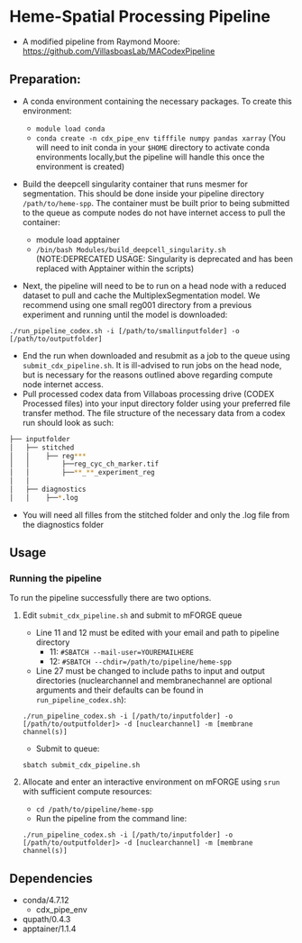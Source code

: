 # Heme-Spatial Processing Pipeline
- A modified pipeline from Raymond Moore: https://github.com/VillasboasLab/MACodexPipeline
  
## Preparation:

- A conda environment containing the necessary packages. To create this environment: 
  - `module load conda`
  - `conda create -n cdx_pipe_env tifffile numpy pandas xarray` (You will need to init conda in your `$HOME` directory to activate conda environments locally,but the pipeline will handle this once the environment is created)

- Build the deepcell singularity container that runs mesmer for segmentation. This should be done inside your pipeline directory `/path/to/heme-spp`. The container must be built prior to being submitted to the queue as compute nodes do not have internet access to pull the container:
  - module load apptainer
  - `/bin/bash Modules/build_deepcell_singularity.sh` (NOTE:DEPRECATED USAGE: Singularity is deprecated and has been replaced with Apptainer within the scripts)

- Next, the pipeline will need to be to run on a head node with a reduced dataset to pull and cache the MultiplexSegmentation model. We recommend using one small reg001 directory from a previous experiment and running until the model is downloaded:
```
./run_pipeline_codex.sh -i [/path/to/smallinputfolder] -o [/path/to/outputfolder]
```
- End the run when downloaded and resubmit as a job to the queue using `submit_cdx_pipeline.sh`. It is ill-advised to run jobs on the head node, but is necessary for the reasons outlined above regarding compute node internet access.
- Pull processed codex data from Villaboas processing drive (CODEX Processed files) into your input directory folder using your preferred file transfer method. The file structure of the necessary data from a codex run should look as such:
```bash
├── inputfolder
│   ├── stitched
│   │    ├── reg***
│   │        ├──reg_cyc_ch_marker.tif
│   │        ├──**_**_experiment_reg
│   │
│   ├── diagnostics
│   │    ├──*.log
```
- You will need all filles from the stitched folder and only the .log file from the diagnostics folder
## Usage
### Running the pipeline
To run the pipeline successfully there are two options.
1. Edit `submit_cdx_pipeline.sh` and submit to mFORGE queue
      - Line 11 and 12 must be edited with your email and path to pipeline directory
        - 11: `#SBATCH --mail-user=YOUREMAILHERE`
        - 12: `#SBATCH --chdir=/path/to/pipeline/heme-spp`
      - Line 27 must be changed to include paths to input and output directories (nuclearchannel and membranechannel are optional arguments and their defaults can be found in `run_pipeline_codex.sh`):
      ```
      ./run_pipeline_codex.sh -i [/path/to/inputfolder] -o [/path/to/outputfolder]> -d [nuclearchannel] -m [membrane channel(s)]
      ```
      
      - Submit to queue:
      ```
      sbatch submit_cdx_pipeline.sh
      ```
2. Allocate and enter an interactive environment on mFORGE using `srun` with sufficient compute resources:
      - `cd /path/to/pipeline/heme-spp`
      - Run the pipeline from the command line:
      ```
      ./run_pipeline_codex.sh -i [/path/to/inputfolder] -o [/path/to/outputfolder]> -d [nuclearchannel] -m [membrane channel(s)]
      ```
## Dependencies

- conda/4.7.12
  - cdx_pipe_env
- qupath/0.4.3
- apptainer/1.1.4
